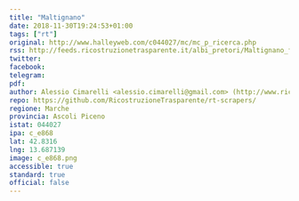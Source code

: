 ```yaml
---
title: "Maltignano"
date: 2018-11-30T19:24:53+01:00
tags: ["rt"]
original: http://www.halleyweb.com/c044027/mc/mc_p_ricerca.php
rss: http://feeds.ricostruzionetrasparente.it/albi_pretori/Maltignano_feed.xml
twitter: 
facebook: 
telegram: 
pdf: 
author: Alessio Cimarelli <alessio.cimarelli@gmail.com> (http://www.ricostruzionetrasparente.it)
repo: https://github.com/RicostruzioneTrasparente/rt-scrapers/
regione: Marche
provincia: Ascoli Piceno
istat: 044027
ipa: c_e868
lat: 42.8316
lng: 13.687139
image: c_e868.png
accessible: true
standard: true
official: false
---
```

